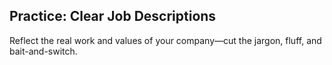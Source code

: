 ## Practice: Clear Job Descriptions

Reflect the real work and values of your company—cut the jargon, fluff, and bait-and-switch.